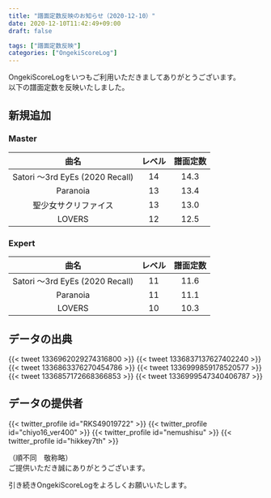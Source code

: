 ```yaml
---
title: "譜面定数反映のお知らせ（2020-12-10）"
date: 2020-12-10T11:42:49+09:00
draft: false

tags: ["譜面定数反映"]
categories: ["OngekiScoreLog"]
---
```


OngekiScoreLogをいつもご利用いただきましてありがとうございます。  
以下の譜面定数を反映いたしました。

<!--more-->

## 新規追加

### Master

| 曲名 | レベル | 譜面定数 |
|:-:|:-:|:-:|
|Satori ～3rd EyEs (2020 Recall)| 14| 14.3|
|Paranoia| 13| 13.4|
|聖少女サクリファイス| 13| 13.0|
|LOVERS| 12| 12.5|

### Expert

| 曲名 | レベル | 譜面定数 |
|:-:|:-:|:-:|
|Satori ～3rd EyEs (2020 Recall)| 11| 11.6|
|Paranoia| 11| 11.1|
|LOVERS| 10| 10.3|

## データの出典

{{< tweet 1336962029274316800 >}}
{{< tweet 1336837137627402240 >}}
{{< tweet 1336863376270454786 >}}
{{< tweet 1336999859178520577 >}}
{{< tweet 1336857172668366853 >}}
{{< tweet 1336999547340406787 >}}

## データの提供者

{{< twitter_profile id="RKS49019722" >}}
{{< twitter_profile id="chiyo16_ver400" >}}
{{< twitter_profile id="nemushisu" >}}
{{< twitter_profile id="hikkey7th" >}}

（順不同　敬称略）  
ご提供いただき誠にありがとうございます。

引き続きOngekiScoreLogをよろしくお願いいたします。
